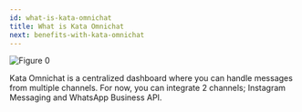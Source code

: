 ```yaml
---
id: what-is-kata-omnichat
title: What is Kata Omnichat
next: benefits-with-kata-omnichat
---
```


![Figure 0](/assets/images/products/kata-omnichat/image0.png)

Kata Omnichat is a centralized dashboard where you can handle messages from multiple channels. For now, you can integrate 2 channels; Instagram Messaging and WhatsApp Business API.
